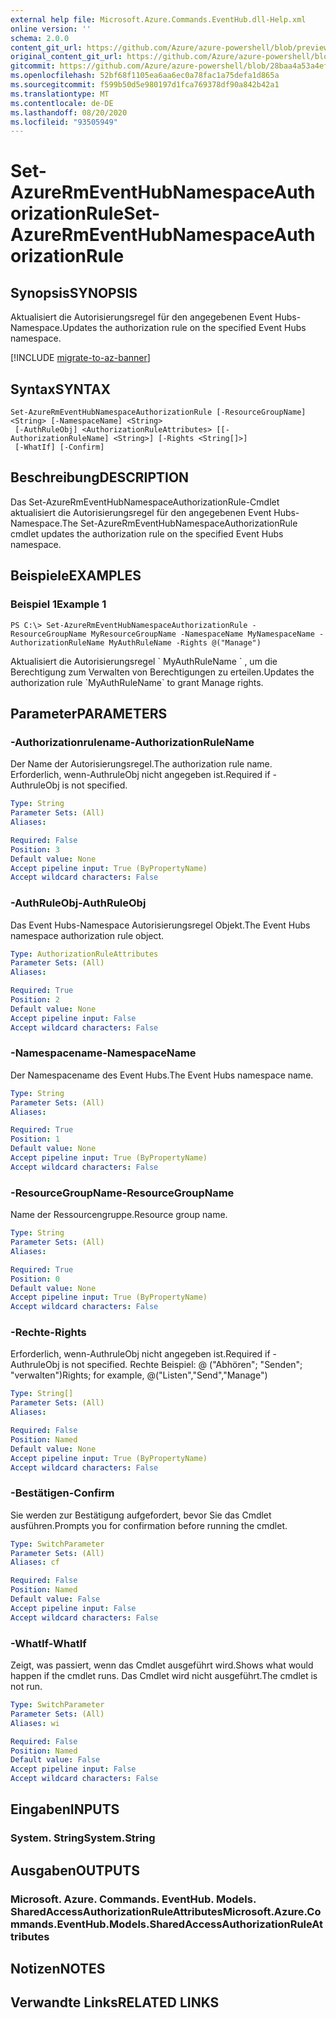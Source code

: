 ```yaml
---
external help file: Microsoft.Azure.Commands.EventHub.dll-Help.xml
online version: ''
schema: 2.0.0
content_git_url: https://github.com/Azure/azure-powershell/blob/preview/src/ResourceManager/EventHub/Commands.EventHub/help/Set-AzureRmEventHubNamespaceAuthorizationRule.md
original_content_git_url: https://github.com/Azure/azure-powershell/blob/preview/src/ResourceManager/EventHub/Commands.EventHub/help/Set-AzureRmEventHubNamespaceAuthorizationRule.md
gitcommit: https://github.com/Azure/azure-powershell/blob/28baa4a53a4efceb1197c032a8db08e199f0858d
ms.openlocfilehash: 52bf68f1105ea6aa6ec0a78fac1a75defa1d865a
ms.sourcegitcommit: f599b50d5e980197d1fca769378df90a842b42a1
ms.translationtype: MT
ms.contentlocale: de-DE
ms.lasthandoff: 08/20/2020
ms.locfileid: "93505949"
---
```

# <span data-ttu-id="6030c-101">Set-AzureRmEventHubNamespaceAuthorizationRule</span><span class="sxs-lookup"><span data-stu-id="6030c-101">Set-AzureRmEventHubNamespaceAuthorizationRule</span></span>

## <span data-ttu-id="6030c-102">Synopsis</span><span class="sxs-lookup"><span data-stu-id="6030c-102">SYNOPSIS</span></span>
<span data-ttu-id="6030c-103">Aktualisiert die Autorisierungsregel für den angegebenen Event Hubs-Namespace.</span><span class="sxs-lookup"><span data-stu-id="6030c-103">Updates the authorization rule on the specified Event Hubs namespace.</span></span>

[!INCLUDE [migrate-to-az-banner](../../includes/migrate-to-az-banner.md)]

## <span data-ttu-id="6030c-104">Syntax</span><span class="sxs-lookup"><span data-stu-id="6030c-104">SYNTAX</span></span>

```
Set-AzureRmEventHubNamespaceAuthorizationRule [-ResourceGroupName] <String> [-NamespaceName] <String>
 [-AuthRuleObj] <AuthorizationRuleAttributes> [[-AuthorizationRuleName] <String>] [-Rights <String[]>]
 [-WhatIf] [-Confirm]
```

## <span data-ttu-id="6030c-105">Beschreibung</span><span class="sxs-lookup"><span data-stu-id="6030c-105">DESCRIPTION</span></span>
<span data-ttu-id="6030c-106">Das Set-AzureRmEventHubNamespaceAuthorizationRule-Cmdlet aktualisiert die Autorisierungsregel für den angegebenen Event Hubs-Namespace.</span><span class="sxs-lookup"><span data-stu-id="6030c-106">The Set-AzureRmEventHubNamespaceAuthorizationRule cmdlet updates the authorization rule on the specified Event Hubs namespace.</span></span>

## <span data-ttu-id="6030c-107">Beispiele</span><span class="sxs-lookup"><span data-stu-id="6030c-107">EXAMPLES</span></span>

### <span data-ttu-id="6030c-108">Beispiel 1</span><span class="sxs-lookup"><span data-stu-id="6030c-108">Example 1</span></span>
```
PS C:\> Set-AzureRmEventHubNamespaceAuthorizationRule -ResourceGroupName MyResourceGroupName -NamespaceName MyNamespaceName -AuthorizationRuleName MyAuthRuleName -Rights @("Manage")
```

<span data-ttu-id="6030c-109">Aktualisiert die Autorisierungsregel \` MyAuthRuleName \` , um die Berechtigung zum Verwalten von Berechtigungen zu erteilen.</span><span class="sxs-lookup"><span data-stu-id="6030c-109">Updates the authorization rule \`MyAuthRuleName\` to grant Manage rights.</span></span>

## <span data-ttu-id="6030c-110">Parameter</span><span class="sxs-lookup"><span data-stu-id="6030c-110">PARAMETERS</span></span>

### <span data-ttu-id="6030c-111">-Authorizationrulename</span><span class="sxs-lookup"><span data-stu-id="6030c-111">-AuthorizationRuleName</span></span>
<span data-ttu-id="6030c-112">Der Name der Autorisierungsregel.</span><span class="sxs-lookup"><span data-stu-id="6030c-112">The authorization rule name.</span></span>
<span data-ttu-id="6030c-113">Erforderlich, wenn-AuthruleObj nicht angegeben ist.</span><span class="sxs-lookup"><span data-stu-id="6030c-113">Required if -AuthruleObj is not specified.</span></span>

```yaml
Type: String
Parameter Sets: (All)
Aliases: 

Required: False
Position: 3
Default value: None
Accept pipeline input: True (ByPropertyName)
Accept wildcard characters: False
```

### <span data-ttu-id="6030c-114">-AuthRuleObj</span><span class="sxs-lookup"><span data-stu-id="6030c-114">-AuthRuleObj</span></span>
<span data-ttu-id="6030c-115">Das Event Hubs-Namespace Autorisierungsregel Objekt.</span><span class="sxs-lookup"><span data-stu-id="6030c-115">The Event Hubs namespace authorization rule object.</span></span>

```yaml
Type: AuthorizationRuleAttributes
Parameter Sets: (All)
Aliases: 

Required: True
Position: 2
Default value: None
Accept pipeline input: False
Accept wildcard characters: False
```

### <span data-ttu-id="6030c-116">-Namespacename</span><span class="sxs-lookup"><span data-stu-id="6030c-116">-NamespaceName</span></span>
<span data-ttu-id="6030c-117">Der Namespacename des Event Hubs.</span><span class="sxs-lookup"><span data-stu-id="6030c-117">The Event Hubs namespace name.</span></span>

```yaml
Type: String
Parameter Sets: (All)
Aliases: 

Required: True
Position: 1
Default value: None
Accept pipeline input: True (ByPropertyName)
Accept wildcard characters: False
```

### <span data-ttu-id="6030c-118">-ResourceGroupName</span><span class="sxs-lookup"><span data-stu-id="6030c-118">-ResourceGroupName</span></span>
<span data-ttu-id="6030c-119">Name der Ressourcengruppe.</span><span class="sxs-lookup"><span data-stu-id="6030c-119">Resource group name.</span></span>

```yaml
Type: String
Parameter Sets: (All)
Aliases: 

Required: True
Position: 0
Default value: None
Accept pipeline input: True (ByPropertyName)
Accept wildcard characters: False
```

### <span data-ttu-id="6030c-120">-Rechte</span><span class="sxs-lookup"><span data-stu-id="6030c-120">-Rights</span></span>
<span data-ttu-id="6030c-121">Erforderlich, wenn-AuthruleObj nicht angegeben ist.</span><span class="sxs-lookup"><span data-stu-id="6030c-121">Required if -AuthruleObj is not specified.</span></span>
<span data-ttu-id="6030c-122">Rechte Beispiel: @ ("Abhören"; "Senden"; "verwalten")</span><span class="sxs-lookup"><span data-stu-id="6030c-122">Rights; for example,  @("Listen","Send","Manage")</span></span>

```yaml
Type: String[]
Parameter Sets: (All)
Aliases: 

Required: False
Position: Named
Default value: None
Accept pipeline input: True (ByPropertyName)
Accept wildcard characters: False
```

### <span data-ttu-id="6030c-123">-Bestätigen</span><span class="sxs-lookup"><span data-stu-id="6030c-123">-Confirm</span></span>
<span data-ttu-id="6030c-124">Sie werden zur Bestätigung aufgefordert, bevor Sie das Cmdlet ausführen.</span><span class="sxs-lookup"><span data-stu-id="6030c-124">Prompts you for confirmation before running the cmdlet.</span></span>

```yaml
Type: SwitchParameter
Parameter Sets: (All)
Aliases: cf

Required: False
Position: Named
Default value: False
Accept pipeline input: False
Accept wildcard characters: False
```

### <span data-ttu-id="6030c-125">-WhatIf</span><span class="sxs-lookup"><span data-stu-id="6030c-125">-WhatIf</span></span>
<span data-ttu-id="6030c-126">Zeigt, was passiert, wenn das Cmdlet ausgeführt wird.</span><span class="sxs-lookup"><span data-stu-id="6030c-126">Shows what would happen if the cmdlet runs.</span></span>
<span data-ttu-id="6030c-127">Das Cmdlet wird nicht ausgeführt.</span><span class="sxs-lookup"><span data-stu-id="6030c-127">The cmdlet is not run.</span></span>

```yaml
Type: SwitchParameter
Parameter Sets: (All)
Aliases: wi

Required: False
Position: Named
Default value: False
Accept pipeline input: False
Accept wildcard characters: False
```

## <span data-ttu-id="6030c-128">Eingaben</span><span class="sxs-lookup"><span data-stu-id="6030c-128">INPUTS</span></span>

### <span data-ttu-id="6030c-129">System. String</span><span class="sxs-lookup"><span data-stu-id="6030c-129">System.String</span></span>

## <span data-ttu-id="6030c-130">Ausgaben</span><span class="sxs-lookup"><span data-stu-id="6030c-130">OUTPUTS</span></span>

### <span data-ttu-id="6030c-131">Microsoft. Azure. Commands. EventHub. Models. SharedAccessAuthorizationRuleAttributes</span><span class="sxs-lookup"><span data-stu-id="6030c-131">Microsoft.Azure.Commands.EventHub.Models.SharedAccessAuthorizationRuleAttributes</span></span>

## <span data-ttu-id="6030c-132">Notizen</span><span class="sxs-lookup"><span data-stu-id="6030c-132">NOTES</span></span>

## <span data-ttu-id="6030c-133">Verwandte Links</span><span class="sxs-lookup"><span data-stu-id="6030c-133">RELATED LINKS</span></span>

